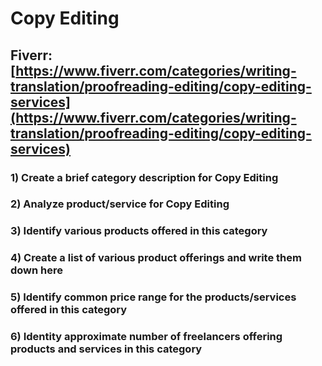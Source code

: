# Copy Editing
## Fiverr: [https://www.fiverr.com/categories/writing-translation/proofreading-editing/copy-editing-services](https://www.fiverr.com/categories/writing-translation/proofreading-editing/copy-editing-services)
### 1) Create a brief category description for Copy Editing
### 2) Analyze product/service for Copy Editing
### 3) Identify various products offered in this category
### 4) Create a list of various product offerings and write them down here
### 5) Identify common price range for the products/services offered in this category
### 6) Identity approximate number of freelancers offering products and services in this category
